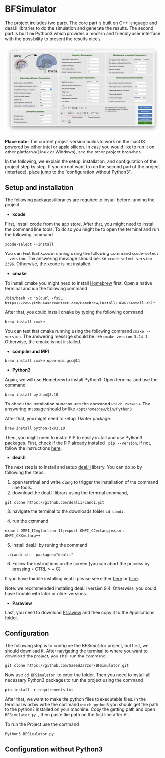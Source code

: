 # BFSimulator

The project includes two parts. The core part is built on C++ language and deal.II libraries to do the simulation and generate the results. The second part is built on Python3 which provides a modern and friendly user interface with the possibility to present the results nicely.

![Alt](/Images/example.png)

**Place note:** The current project version builds to work on the macOS powered by either intel or apple silicon. In case you would like to run it on other platforms(Linux or Windows), see the other project branches.

In the following, we explain the setup, installation, and configuration of the project step by step. If you do not want to run the second part of the project (interface), place jump to the "configuration without Python3".

## Setup and installation
The following packages/libraries are required to install before running the project.

* **xcode**

First, install xcode from the app store. After that, you might need to install the command line tools. To do so you might be to open the terminal and run the following command

```
xcode-select --install
```

You can test that xcode running using the following command ``` xcode-select --version ```. The answering message should be like ```xcode-select version 2396```. Otherwise, the xcode is not installed.

* **cmake**

To install cmake you might need to install [Homebrew](https://brew.sh/) first. Open a native terminal and run the following command 

````
/bin/bash -c "$(curl -fsSL https://raw.githubusercontent.com/Homebrew/install/HEAD/install.sh)"
````

After that, you could install cmake by typing the following command 
````
brew install cmake 
````

You can test that cmake running using the following command ``` cmake --version ```. The answering message should be like ```cmake version 3.24.1```. Otherwise, the cmake is not installed. 

* **compiler and MPI**

````
brew install cmake open-mpi gcc@11
````

* **Python3**

Again, we will use Homebrew to install Python3. Open terminal and use the command 

````
brew install python@3.10
````

To check the installation success use the command ```which Python3```. The answering message should be like ```/opt/homebrew/bin/Python3```

After that, you might need to setup Tkinter package.  

````
brew install python-tk@3.10
````

Then, you might need to install PIP to easily install and use Python3 packages. First, check if the PIP already installed ``` pip --version```, if not, follow the instructions [here](https://www.groovypost.com/howto/install-pip-on-a-mac/#:~:text=To%20install%20PIP%20using%20ensurepip,instructions%20to%20complete%20this%20process.).

* **deal.II**

The next step is to install and setup [deal.II](https://www.dealii.org/) library. You can do so by following the steps:

1. open terminal and write ```clang``` to trigger the installation of the command line tools. 
2. download the deal.II library using the terminal command,
````
git clone https://github.com/dealii/candi.git
````
3. navigate the terminal to the downloads folder ```cd candi```.

4. run the command
````
export OMPI_FC=gfortran-11;export OMPI_CC=clang;export OMPI_CXX=clang++
````
5. install deal.II by runing the command

````
 ./candi.sh --packages="dealii"
````
6. Follow the instructions on the screen (you can abort the process by pressing < CTRL > + C)

If you have trouble installing deal.II please see either [here](https://github.com/dealii/candi) or [here](https://github.com/dealii/dealii/wiki/MacOSX).

Note: we recommended installing deal.II version 9.4. Otherwise, you could have trouble with later or older versions.

* **Paraview**

Last, you need to download [Paraview](https://www.paraview.org/) and then copy it to the Applications folder.

## Configuration

The following step is to configure the BFSimulator project, but first, we should download it. After navigating the terminal to where you want to download the project, you shall run the command
````
git clone https://github.com/SaeedZarzor/BFSimulator.git
````

Now use ```cd BFSimulator ```to enter the folder. Then you need to install all necessary Python3 packages to run the project using the command
````
pip install -r requirements.txt
````

After that, we want to make the python files to executable files. In the terminal window wrtie the command ```which python3``` you should get the path to the python3 installed on your machine. Copy the getting path and open ```BFSimulator.py ```, then paste the path on the first line after ```#!```.


To run the Project use the command

````
Python3 BFSimulator.py 
````
## Configuration without Python3

